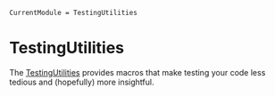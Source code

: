 ```@meta
CurrentModule = TestingUtilities
```

# TestingUtilities

The [TestingUtilities](https://github.com/curtd/TestingUtilities.jl) provides macros that make testing your code less tedious and (hopefully) more insightful. 